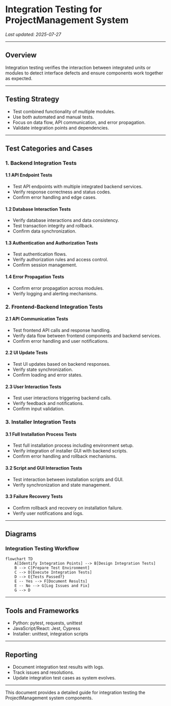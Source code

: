# Integration Testing for ProjectManagement System

_Last updated: 2025-07-27_

---

## Overview

Integration testing verifies the interaction between integrated units or modules to detect interface defects and ensure components work together as expected.

---

## Testing Strategy

- Test combined functionality of multiple modules.
- Use both automated and manual tests.
- Focus on data flow, API communication, and error propagation.
- Validate integration points and dependencies.

---

## Test Categories and Cases

### 1. Backend Integration Tests

#### 1.1 API Endpoint Tests

- Test API endpoints with multiple integrated backend services.
- Verify response correctness and status codes.
- Confirm error handling and edge cases.

#### 1.2 Database Interaction Tests

- Verify database interactions and data consistency.
- Test transaction integrity and rollback.
- Confirm data synchronization.

#### 1.3 Authentication and Authorization Tests

- Test authentication flows.
- Verify authorization rules and access control.
- Confirm session management.

#### 1.4 Error Propagation Tests

- Confirm error propagation across modules.
- Verify logging and alerting mechanisms.

### 2. Frontend-Backend Integration Tests

#### 2.1 API Communication Tests

- Test frontend API calls and response handling.
- Verify data flow between frontend components and backend services.
- Confirm error handling and user notifications.

#### 2.2 UI Update Tests

- Test UI updates based on backend responses.
- Verify state synchronization.
- Confirm loading and error states.

#### 2.3 User Interaction Tests

- Test user interactions triggering backend calls.
- Verify feedback and notifications.
- Confirm input validation.

### 3. Installer Integration Tests

#### 3.1 Full Installation Process Tests

- Test full installation process including environment setup.
- Verify integration of installer GUI with backend scripts.
- Confirm error handling and rollback mechanisms.

#### 3.2 Script and GUI Interaction Tests

- Test interaction between installation scripts and GUI.
- Verify synchronization and state management.

#### 3.3 Failure Recovery Tests

- Confirm rollback and recovery on installation failure.
- Verify user notifications and logs.

---

## Diagrams

### Integration Testing Workflow

```mermaid
flowchart TD
    A[Identify Integration Points] --> B[Design Integration Tests]
    B --> C[Prepare Test Environment]
    C --> D[Execute Integration Tests]
    D --> E{Tests Passed?}
    E -- Yes --> F[Document Results]
    E -- No --> G[Log Issues and Fix]
    G --> D
```

---

## Tools and Frameworks

- Python: pytest, requests, unittest
- JavaScript/React: Jest, Cypress
- Installer: unittest, integration scripts

---

## Reporting

- Document integration test results with logs.
- Track issues and resolutions.
- Update integration test cases as system evolves.

---

This document provides a detailed guide for integration testing the ProjectManagement system components.
